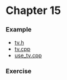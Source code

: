# Chapter 15

### Example
* [tv.h](tv.h)
* [tv.cpp](tv.cpp)
* [use_tv.cpp](use_tv.cpp)

### Exercise
